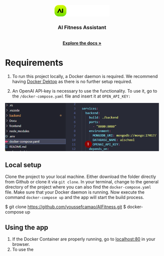 <!-- PROJECT LOGO -->
<br />
<div align="center">
  <a href="https://github.com/youssefcamao/AIFitness">
    <img src="frontend/src/assets/AI-logo.png" alt="Logo">
  </a>

  <h3 align="center">AI Fitness Assistant</h3>
  <p align="center">
    <br />
    <a href="Docu/AI_Fitness_doku.pdf" target=”_blank”><strong>Explore the docs »</strong></a>
  </p>
</div>

<!-- GETTING STARTED -->
# Requirements

1. To run this project locally, a Docker daemon is required.
We recommend having [Docker Dektop](https://www.docker.com/products/docker-desktop/) as there is no further setup required.

2. An OpenAI API-key is necessary to use the functionality.
To use it, go to the `/docker-compose.yaml` file and insert it at `OPEN_API_KEY:`

<img src="screenshots/docker_compose_setup.png" alt="filebrowser">

## Local setup

Clone the project to your local machine. Either download the folder directly from Github or clone it via `git clone`.
In your terminal, change to the general directory of the project where you can also find the `docker-compose.yaml` file.
Make sure that your Docker daemon is running. Now execute the command `docker-compose up` and the app will start the build process.

$ git clone https://github.com/youssefcamao/AIFitness.git
$ docker-compose up

## Using the app

1. If the Docker Container are properly running, go to [localhost:80](localhost:80) in your browser.
2. To use the 
